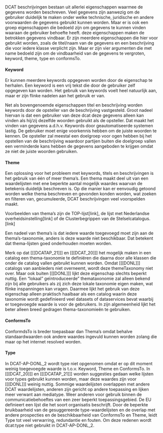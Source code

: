 
DCAT beschrijvingen bestaan uit allerlei eigenschappen waarmee de gegevens worden beschreven. Veel gegevens zijn aanwezig om de gebruiker duidelijk te maken onder welke technische, juridische en andere voorwaarden de gegevens gebruikt kunnen worden. Maar er is ook een groep eigenschappen die bedoeld zijn om gegevens te kunnen vinden waaraan de gebruiker behoefte heeft. deze eigenschappen maken de betrokken gegevens vindbaar.
Er zijn meerdere eigenschappen die hier voor gebruikt worden, zoals de titel/naam van de gegevens en een beschrijving die voor iedere klasse verplicht zijn. Maar er zijn vier argumenten die met name bedoeld zijn om de vindbaarheid van de gegevens te vergroten, keyword, theme, type en conformsTo.

#### Keyword

Er kunnen meerdere keywords opgegeven worden door de eigenschap te herhalen. Een keyword is een vrij tekst die door de gebruiker zelf opgegeven kan worden. Het gebruik van keywords voelt heel natuurlijk aan, maar er zijn flinke nadelen aan het gebruik er van.

Net als bovengenoemde eigenschappen titel en beschrijving worden keywords door de opsteller van de beschrijving vastgesteld. Groot nadeel hiervan is dat een gebruiker van deze dcat deze gegevens alleen kan vinden als hij/zij dezelfde woorden gebruikt als de opsteller. Dat maakt het vinden van gegevens a.d.h.v. Keywords door geautomatiseerde systemen lastig.
De gebruiker moet enige voorkennis hebben om de juiste woorden te kennen. De opsteller zal meestal een doelgroep voor ogen hebben bij het opstellen van de beschrijving waardoor partijen buiten die doelgroep vallen een verminderde kans hebben de gegevens aangeboden te krijgen omdat ze niet de juiste woorden gebruiken. 


#### Theme

Een oplossing voor het probleem met keywords, titels en beschrijvingen is het gebruik van één of meer thema’s. Een thema maakt deel uit van een waardelijsten met ene beperkte aantal mogelijk waardes waarvan de betekenis duidelijk beschreven is. Op die manier kan er eenvoudig getoond worden welke thema beschreven en gevonden konden worden, wat zoeken en filteren van, gecumuleerde, DCAT beschrijvingen veel voorspelden maakt.

Voorbeelden van thema’s zijn de TOP-lijst[link], de lijst met Nederlandse overheidsinstelling[link] of de Clusterbegrippen van de Stelselcatalogus.[link]

Een nadeel van thema’s is dat iedere waarde toegevoegd moet zijn aan de thema’s-taxonomie, anders is deze waarde niet beschikbaar. Dat betekent dat thema-lijsten goed onderhouden moeten worden.

Merk op dat [[[DCATAP_21]]] en [[[DCAT_20]]] het mogelijk maken in een catalog een thema-taxonomie te definiëren die daarna door alle klassen die onder de catalog vallen gebruikt kunnen worden. 
Omdat [[[DONL]]] catalogs van aanbieders niet overneemt, wordt deze themeTaxonomy niet over.
Maar ook buiten [[[DONL]]] lijkt deze eigenschap slechts beperkt nuttig. Een “lokaal” geïntroduceerde” themataxonomie zal alleen bekend zijn bij alle gebruikers als zij zich deze lokale taxonomie eigen maken, wat flinke inspanningen kan vragen. Daarmee lijkt het gebruik van  deze eigenschap alleen praktisch haalbaar als een catalog waarin deze taxonomie wordt gedefinieerd veel datasets of dataservices bevat waarbij er toegevoegde waarde is voor de gebruikers. In zijn algemeenheid lijkt het beter alleen breed gedragen thema-taxonomieën te gebruiken.

#### ConformsTo
ConformdsTo is breder toepasbaar dan Thema’s omdat behalve standaardwaarden ook andere waardes ingevuld kunnen worden zolang die maar op het internet resolved worden.



#### Type

In DCAT-AP-DONL_2 wordt type niet opgenomen omdat er op dit moment weinig toegevoegde waarde is t.o.v. Keyword, Theme en ConformsTo. In [[[DCAT_20]]] en [[[DCATAP_21]]] worden suggesties gedaan welke lijsten voor types gebruikt kunnen worden, maar deze waardes zijn voor [[[DONL]]] weinig nuttig. Sommige waardelijsten overlappen met andere DCAT waardelijsten, anderen zijn gericht op andere toepassing en lijken meer verwant aan mediatype. Weer anderen voor gebruik binnen de communicatiebehoeftes van een zeer beperkt toepassingsgebied. De EU definieert een lijst die het soort organisatis beschrijft. Door de beperkte bruikbaarheid van de gesuggereerde type-waardelijsten en de overlap met andere prospecties en de beschikbaarheid van ConformsTo en Theme, leidt Type tot veel verwarring, redundantie en fouten. 
Om deze redenen wordt dcat:type niet gebruikt in DCAT-AP-DONL_2.
